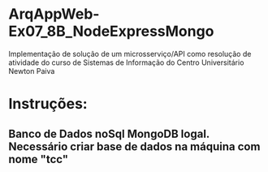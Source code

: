 # ArqAppWeb-Ex07_8B_NodeExpressMongo
Implementação de solução de um microsserviço/API como resolução de atividade do curso de Sistemas de Informação do Centro Universitário Newton Paiva

# Instruções:
## Banco de Dados noSql MongoDB logal. Necessário criar base de dados na máquina com nome "tcc"
